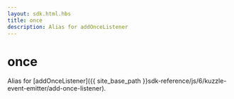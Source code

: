 ```yaml
---
layout: sdk.html.hbs
title: once
description: Alias for addOnceListener
---
```


# once

Alias for [addOnceListener]({{ site_base_path }}sdk-reference/js/6/kuzzle-event-emitter/add-once-listener).
